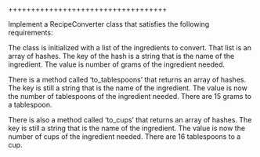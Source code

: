 +++++++++++++++++++++++++++++++++++

Implement a RecipeConverter class that satisfies the following requirements:

The class is initialized with a list of the ingredients to convert. That list is an array of hashes. The key of the hash is a string that is the name of the ingredient. The value is number of grams of the ingredient needed.

There is a method called ‘to_tablespoons’ that returns an array of hashes. The key is still a string that is the name of the ingredient. The value is now the number of tablespoons of the ingredient needed. There are 15 grams to a tablespoon.

There is also a method called ‘to_cups’ that returns an array of hashes. The key is still a string that is the name of the ingredient. The value is now the number of cups of the ingredient needed. There are 16 tablespoons to a cup.